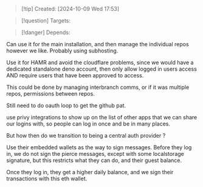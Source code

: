 
>[!tip] Created: [2024-10-09 Wed 17:53]

>[!question] Targets: 

>[!danger] Depends: 

Can use it for the main installation, and then manage the individual repos however we like.   Probably using subhosting.

Use it for HAMR and avoid the cloudflare problems, since we would have a dedicated standalone deno account, then only allow logged in users access AND require users that have been approved to access.

This could be done by managing interbranch comms, or if it was multiple repos, permissions between repos.

Still need to do oauth loop to get the github pat.

use privy integrations to show up on the list of other apps that we can share our logins with, so people can log in once and be in many places.

But how then do we transition to being a central auth provider ?

Use their embedded wallets as the way to sign messages.
Before they log in, we do not sign the pierce messages, except with some localstorage signature, but this restricts what they can do, and their guest balance.

Once they log in, they get a higher daily balance, and we sign their transactions with this eth wallet.

